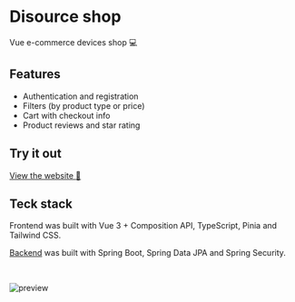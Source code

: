 # Disource shop

Vue e-commerce devices shop :computer:

## Features

- Authentication and registration
- Filters (by product type or price)
- Cart with checkout info
- Product reviews and star rating

## Try it out

[View the website :eyes:](https://disource.netlify.app/)

## Teck stack

Frontend was built with Vue 3 + Composition API, TypeScript, Pinia and Tailwind CSS.

[Backend](https://github.com/crucials/disource-shop-api) was built with Spring Boot, Spring Data JPA and Spring Security.

⠀

![preview](https://user-images.githubusercontent.com/83793845/211984046-fe349f32-e37c-409d-bd6b-a4d9030f25bb.png)

